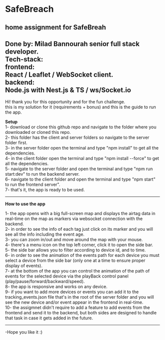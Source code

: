# SafeBreach
home assignment for SafeBreah
-------------------------------------
Done by: Milad Bannourah senior full stack developer.  
Tech-stack:  
frontend:  
React / Leaflet / WebSocket client.  
backend:  
Node.js with Nest.js & TS / ws/Socket.io
-------------------------------------  

Hi! thank you for this opportunity and for the fun challenge.  
this is my solution for it (requirements + bonus) and this is the guide to run the app.  

**Setup**  
1- download or clone this github repo and navigate to the folder where you downloaded or cloned this repo.  
2- this folder has the client and server folders so navigate to the server folder first.  
3- in the server folder open the terminal and type "npm install" to get all the dependencies.  
4- in the client folder open the terminal and type "npm install --force" to get all the dependencies.  
5- navigate to the server folder and open the terminal and type "npm run start:dev" to run the backend server.  
6- navigate to the client folder and open the terminal and type "npm start" to run the frontend server".  
7- that's it, the app is ready to be used.  

---------------------------------------  

**How to use the app**  

1- the app opens with a big full-screen map and displays the airtag data in real-time on the map as markers via websocket connection with the backend.  
2- in order to see the info of each tag just click on its marker and you will see all the info including the event age.  
3- you can zoom in/out and move around the map with your mouse.  
4- there's a menu icon on the top left corner, click it to open the side bar.  
5- the side bar allows you to filter according to device id, and to time.  
6- in order to see the animation of the events path for each device you must select a device from the side bar (only one at a time to ensure proper display of events).  
7- at the bottom of the app you can control the animation of the path of events for the selected device via the playBack control panel (play/pause/forward/backward/speed).  
8- the app is responsive and works on any device.  
9- if you want to add more devices or events you can add it to the tracking_events.json file that's in the root of the server folder and you will see the new device and/or event appear in the frontend in real-time.  
10- the assigmnet didn't require to add a feature to add events from the frontend and send it to the backend, but both sides are designed to handle that task in case it gets added in the future.

---------------------------------------  
-Hope you like it :)

